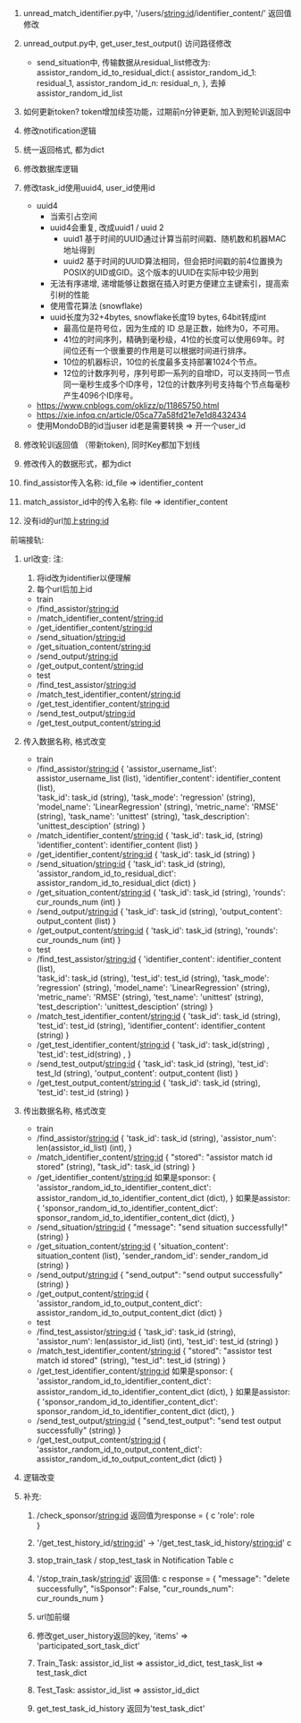1. unread_match_identifier.py中, '/users/<string:id>/identifier_content/' 返回值修改

2. unread_output.py中, get_user_test_output() 访问路径修改
   - send_situation中, 传输数据从residual_list修改为:     assistor_random_id_to_residual_dict:{
     assistor_random_id_1: residual_1,
     assistor_random_id_n: residual_n,
   }, 去掉assistor_random_id_list

3. 如何更新token? token增加续签功能，过期前n分钟更新, 加入到短轮训返回中

4. 修改notification逻辑

5. 统一返回格式, 都为dict

6. 修改数据库逻辑

7. 修改task_id使用uuid4, user_id使用id
    - uuid4 
      - 当索引占空间
      - uuid4会重复, 改成uuid1 / uuid 2
        - uuid1
          基于时间的UUID通过计算当前时间戳、随机数和机器MAC地址得到
        - uuid2
          基于时间的UUID算法相同，但会把时间戳的前4位置换为POSIX的UID或GID。这个版本的UUID在实际中较少用到
      - 无法有序递增, 递增能够让数据在插入时更方便建立主键索引，提高索引树的性能
      - 使用雪花算法 (snowflake)
      - uuid长度为32+4bytes, snowflake长度19 bytes, 64bit转成int
        - 最高位是符号位，因为生成的 ID 总是正数，始终为0，不可用。
        - 41位的时间序列，精确到毫秒级，41位的长度可以使用69年。时间位还有一个很重要的作用是可以根据时间进行排序。
        - 10位的机器标识，10位的长度最多支持部署1024个节点。
        - 12位的计数序列号，序列号即一系列的自增ID，可以支持同一节点同一毫秒生成多个ID序号，12位的计数序列号支持每个节点每毫秒产生4096个ID序号。
    - https://www.cnblogs.com/oklizz/p/11865750.html
    - https://xie.infoq.cn/article/05ca77a58fd21e7e1d8432434
    - 使用MondoDB的id当user id老是需要转换 => 开一个user_id

8. 修改轮训返回值 （带新token), 同时Key都加下划线

9. 修改传入的数据形式，都为dict

10. find_assistor传入名称: id_file => identifier_content

11. match_assistor_id中的传入名称: file => identifier_content

12. 没有id的url加上<string:id>

前端接轨:
1. url改变:
   注:
    1. 将id改为identifier以便理解
    2. 每个url后加上id

   - train
    - /find_assistor/<string:id>
    - /match_identifier_content/<string:id>
    - /get_identifier_content/<string:id>
    - /send_situation/<string:id>
    - /get_situation_content/<string:id>
    - /send_output/<string:id>
    - /get_output_content/<string:id>
   - test
    - /find_test_assistor/<string:id>
    - /match_test_identifier_content/<string:id>
    - /get_test_identifier_content/<string:id>
    - /send_test_output/<string:id>
    - /get_test_output_content/<string:id>

2. 传入数据名称, 格式改变
   - train
    - /find_assistor/<string:id>
      {
          'assistor_username_list': assistor_username_list (list), 
          'identifier_content': identifier_content (list),      
          'task_id': task_id (string), 
          'task_mode': 'regression' (string), 
          'model_name': 'LinearRegression' (string), 
          'metric_name': 'RMSE' (string),
          'task_name': 'unittest' (string), 
          'task_description': 'unittest_desciption' (string)
      }
    - /match_identifier_content/<string:id>
      {
          'task_id': task_id, (string) 
          'identifier_content': identifier_content (list)
      }
    - /get_identifier_content/<string:id>
      {
          'task_id': task_id (string)
      }
    - /send_situation/<string:id>
     {
          'task_id': task_id (string),
          'assistor_random_id_to_residual_dict': assistor_random_id_to_residual_dict (dict)
      }
    - /get_situation_content/<string:id>
     {
          'task_id': task_id (string), 
          'rounds': cur_rounds_num (int)
      }
    - /send_output/<string:id>
     {
          'task_id': task_id (string), 
          'output_content': output_content (list)
      }
    - /get_output_content/<string:id>
     {
          'task_id': task_id (string), 
          'rounds': cur_rounds_num (int)
      }
   - test
    - /find_test_assistor/<string:id>
      {
          'identifier_content': identifier_content (list),      
          'task_id': task_id (string), 
          'test_id': test_id (string),
          'task_mode': 'regression' (string), 
          'model_name': 'LinearRegression' (string), 
          'metric_name': 'RMSE' (string),
          'test_name': 'unittest' (string), 
          'test_description': 'unittest_desciption' (string)
      }
    - /match_test_identifier_content/<string:id>
     {
          'task_id': task_id (string), 
          'test_id': test_id (string),
          'identifier_content': identifier_content (string)
      }
    - /get_test_identifier_content/<string:id>
     {
          'task_id': task_id(string) ,
          'test_id': test_id(string) ,
      }
    - /send_test_output/<string:id>
     {
          'task_id': task_id (string), 
          'test_id': test_Id (string),
          'output_content': output_content (list)
      }
    - /get_test_output_content/<string:id>
     {
          'task_id': task_id (string), 
          'test_id': test_id (string)
      }

3. 传出数据名称, 格式改变
   - train
    - /find_assistor/<string:id>
      {
          'task_id': task_id (string), 
          'assistor_num': len(assistor_id_list) (int),
     }
    - /match_identifier_content/<string:id>
      {
          "stored": "assistor match id stored" (string),
          "task_id": task_id (string)
      }
    - /get_identifier_content/<string:id>
      如果是sponsor:
      {
          'assistor_random_id_to_identifier_content_dict': assistor_random_id_to_identifier_content_dict (dict),
      }
      如果是assistor:
      {
          'sponsor_random_id_to_identifier_content_dict': sponsor_random_id_to_identifier_content_dict (dict),
      }
    - /send_situation/<string:id>
      {
        "message": "send situation successfully!" (string)
      }
    - /get_situation_content/<string:id>
      {
        'situation_content': situation_content (list),
        'sender_random_id': sender_random_id (string)
      }
    - /send_output/<string:id>
      {
        "send_output": "send output successfully" (string)
      }
    - /get_output_content/<string:id>
      {
        'assistor_random_id_to_output_content_dict': assistor_random_id_to_output_content_dict (dict)
      }
   - test
    - /find_test_assistor/<string:id>
      {
        'task_id': task_id (string), 
        'assistor_num': len(assistor_id_list) (int),
        'test_id': test_id (string)
      }
    - /match_test_identifier_content/<string:id>
      {
        "stored": "assistor test match id stored" (string),
        "test_id": test_id (string)
      }
    - /get_test_identifier_content/<string:id>
      如果是sponsor:
      {
          'assistor_random_id_to_identifier_content_dict': assistor_random_id_to_identifier_content_dict (dict),
      }
      如果是assistor:
      {
          'sponsor_random_id_to_identifier_content_dict': sponsor_random_id_to_identifier_content_dict (dict),
      }
    - /send_test_output/<string:id>
      {
        "send_test_output": "send test output successfully" (string)
      }
    - /get_test_output_content/<string:id>
      {
        'assistor_random_id_to_output_content_dict': assistor_random_id_to_output_content_dict (dict)
      }

4. 逻辑改变



5. 补充: 
    1. /check_sponsor/<string:id> 返回值为response = {        c
        'role': role  
    }

    2. '/get_test_history_id/<string:id>' -> '/get_test_task_id_history/<string:id>'  c

    3. stop_train_task / stop_test_task in Notification Table   c

    4. '/stop_train_task/<string:id>' 返回值:       c
        response = {
            "message": "delete successfully", 
            "isSponsor": False, 
            "cur_rounds_num": cur_rounds_num
        }
    5. url加前缀
    6. 修改get_user_history返回的key, 'items' => 'participated_sort_task_dict'
    7. Train_Task: assistor_id_list => assistor_id_dict, test_task_list => test_task_dict
    8. Test_Task: assistor_id_list => assistor_id_dict
    9. get_test_task_id_history 返回为'test_task_dict'
